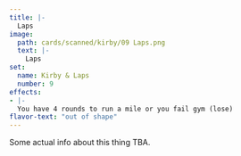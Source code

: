 ```yaml
---
title: |-
  Laps
image: 
  path: cards/scanned/kirby/09 Laps.png
  text: |-
    Laps
set:
  name: Kirby & Laps
  number: 9
effects: 
- |-
  You have 4 rounds to run a mile or you fail gym (lose)
flavor-text: "out of shape"
---
```

Some actual info about this thing TBA.
